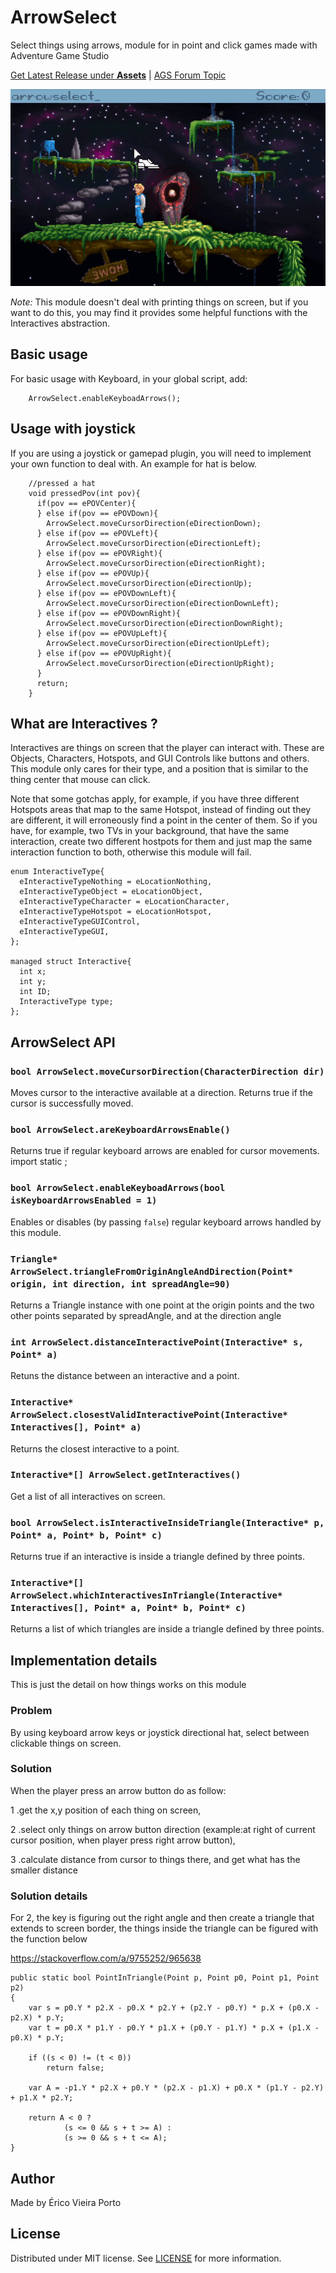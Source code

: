 # ArrowSelect
Select things using arrows, module for in point and click games made with
Adventure Game Studio

[Get Latest Release under **Assets**](https://github.com/ericoporto/arrowselect/releases/latest) | [AGS Forum Topic](https://www.adventuregamestudio.co.uk/forums/index.php?topic=57379.0)

![](arrowselect_demo.gif)

_Note:_ This module doesn't deal with printing things on screen, but if you want to do
this, you may find it provides some helpful functions with the Interactives
abstraction.

## Basic usage

For basic usage with Keyboard, in your global script, add:

```AGS Script
    ArrowSelect.enableKeyboadArrows();
```

## Usage with joystick

If you are using a joystick or gamepad plugin, you will need to implement your
own function to deal with. An example for hat is below.

```AGS Script
    //pressed a hat
    void pressedPov(int pov){
      if(pov == ePOVCenter){
      } else if(pov == ePOVDown){
        ArrowSelect.moveCursorDirection(eDirectionDown);
      } else if(pov == ePOVLeft){
        ArrowSelect.moveCursorDirection(eDirectionLeft);
      } else if(pov == ePOVRight){
        ArrowSelect.moveCursorDirection(eDirectionRight);
      } else if(pov == ePOVUp){
        ArrowSelect.moveCursorDirection(eDirectionUp);
      } else if(pov == ePOVDownLeft){
        ArrowSelect.moveCursorDirection(eDirectionDownLeft);
      } else if(pov == ePOVDownRight){
        ArrowSelect.moveCursorDirection(eDirectionDownRight);
      } else if(pov == ePOVUpLeft){
        ArrowSelect.moveCursorDirection(eDirectionUpLeft);
      } else if(pov == ePOVUpRight){
        ArrowSelect.moveCursorDirection(eDirectionUpRight);
      }
      return;
    }
```

## What are Interactives ?

Interactives are things on screen that the player can interact with.
These are Objects, Characters, Hotspots, and GUI Controls like buttons and others.
This module only cares for their type, and a position that is similar to the
thing center that mouse can click.

Note that some gotchas apply, for example, if you have three different Hotspots
areas that map to the same Hotspot, instead of finding out they are different,
it will erroneously find a point in the center of them. So if you have, for
example, two TVs in your background, that have the same interaction, create
two different hostpots for them and just map the same interaction function to
both, otherwise this module will fail.

```AGS Script
enum InteractiveType{
  eInteractiveTypeNothing = eLocationNothing,
  eInteractiveTypeObject = eLocationObject,
  eInteractiveTypeCharacter = eLocationCharacter,
  eInteractiveTypeHotspot = eLocationHotspot,
  eInteractiveTypeGUIControl,
  eInteractiveTypeGUI,
};

managed struct Interactive{
  int x;
  int y;
  int ID;
  InteractiveType type;
};
```

## ArrowSelect API

### `bool ArrowSelect.moveCursorDirection(CharacterDirection dir)`

Moves cursor to the interactive available at a direction. Returns true if the
cursor is successfully moved.

### `bool ArrowSelect.areKeyboardArrowsEnable()`

Returns true if regular keyboard arrows are enabled for cursor movements.
import static ;

### `bool ArrowSelect.enableKeyboadArrows(bool isKeyboardArrowsEnabled = 1)`

Enables or disables (by passing `false`) regular keyboard arrows handled by this
module.

### `Triangle* ArrowSelect.triangleFromOriginAngleAndDirection(Point* origin, int direction, int spreadAngle=90)`

Returns a Triangle instance with one point at the origin points and the two
other points separated by spreadAngle, and at the direction angle

### `int ArrowSelect.distanceInteractivePoint(Interactive* s, Point* a)`

Retuns the distance between an interactive and a point.

### `Interactive* ArrowSelect.closestValidInteractivePoint(Interactive* Interactives[], Point* a)`

Returns the closest interactive to a point.

### `Interactive*[] ArrowSelect.getInteractives()`

Get a list of all interactives on screen.

### `bool ArrowSelect.isInteractiveInsideTriangle(Interactive* p, Point* a, Point* b, Point* c)`

Returns true if an interactive is inside a triangle defined by three points.

### `Interactive*[] ArrowSelect.whichInteractivesInTriangle(Interactive* Interactives[], Point* a, Point* b, Point* c)`

Returns a list of which triangles are inside a triangle defined by three points.

## Implementation details

This is just the detail on how things works on this module

### Problem

By using keyboard arrow keys or joystick directional hat, select between
clickable things on screen.

### Solution

When the player press an arrow button do as follow:

1 .get the x,y position of each thing on screen,

2 .select only things on arrow button direction (example:at right of current
  cursor position, when player press right arrow button),

3 .calculate distance from cursor to things there, and get what has the smaller
  distance

### Solution details

For 2, the key is figuring out the right angle and then create a triangle that
extends to screen border, the things inside the triangle can be figured with the
function below

https://stackoverflow.com/a/9755252/965638
```
public static bool PointInTriangle(Point p, Point p0, Point p1, Point p2)
{
    var s = p0.Y * p2.X - p0.X * p2.Y + (p2.Y - p0.Y) * p.X + (p0.X - p2.X) * p.Y;
    var t = p0.X * p1.Y - p0.Y * p1.X + (p0.Y - p1.Y) * p.X + (p1.X - p0.X) * p.Y;

    if ((s < 0) != (t < 0))
        return false;

    var A = -p1.Y * p2.X + p0.Y * (p2.X - p1.X) + p0.X * (p1.Y - p2.Y) + p1.X * p2.Y;

    return A < 0 ?
            (s <= 0 && s + t >= A) :
            (s >= 0 && s + t <= A);
}
```


## Author

Made by Érico Vieira Porto

## License

Distributed under MIT license. See [LICENSE](https://github.com/ericoporto/arrowselect/blob/master/LICENSE) for more information.

